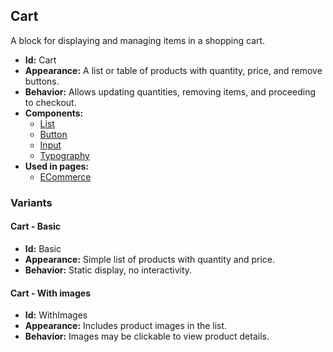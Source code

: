 ## Cart
A block for displaying and managing items in a shopping cart.
- **Id:** Cart
- **Appearance:** A list or table of products with quantity, price, and remove buttons.
- **Behavior:** Allows updating quantities, removing items, and proceeding to checkout.
- **Components:**
  - [List](components.md#list)
  - [Button](components.md#button)
  - [Input](components.md#input)
  - [Typography](components.md#typography)
- **Used in pages:**
  - [ECommerce](pages.md#e-commerce)
### Variants
#### Cart - **Basic**
- **Id:** Basic
- **Appearance:** Simple list of products with quantity and price.
- **Behavior:** Static display, no interactivity.
#### Cart - **With images**
- **Id:** WithImages
- **Appearance:** Includes product images in the list.
- **Behavior:** Images may be clickable to view product details.
